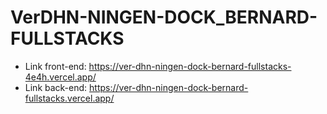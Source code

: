 ﻿# VerDHN-NINGEN-DOCK_BERNARD-FULLSTACKS
- Link front-end: https://ver-dhn-ningen-dock-bernard-fullstacks-4e4h.vercel.app/
- Link back-end: https://ver-dhn-ningen-dock-bernard-fullstacks.vercel.app/

